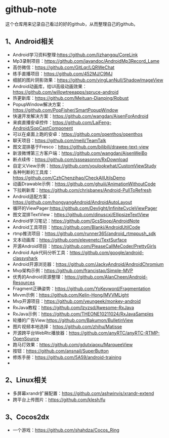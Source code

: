 # github-note
这个仓库用来记录自己看过的好的github，从而整理自己的github。

## 1、Android相关

- Android学习资料整理:https://github.com/lizhangqu/CoreLink
- Mp3录制项目：<https://github.com/javandoc/AndroidMp3Record_Lame> 
- 高仿微信：<https://github.com/GitLqr/LQRWeChat> 
- 练手直播项目：<https://github.com/452MJ/C9MJ> 
- 细腻的图片阴影效果：<https://github.com/yingLanNull/ShadowImageView> 
- Android动画库，给UI高级动画效果：<https://github.com/willowtreeapps/spruce-android> 
- 热更新库：<https://github.com/Meituan-Dianping/Robust> 
- PopupWindow解决方案：<https://github.com/PopFisher/SmartPopupWindow> 
- 快速开发解决方案：<https://github.com/wangdan/AisenForAndroid> 
- 来疯直播安卓控件：<https://github.com/LaiFeng-Android/SopCastComponent> 
- 可以在桌面上跑的安卓：<https://github.com/openthos/openthos> 
- 聊天项目：<https://github.com/meili/TeamTalk> 
- 图文混排基于Fresco：<https://github.com/bilibili/drawee-text-view> 
- 新浪微博第三方客户端：<https://github.com/wangdan/AisenWeiBo> 
- 断点续传：<https://github.com/ssseasonnn/RxDownload> 
- 自定义View示例：<https://github.com/youlookwhat/CustomViewStudy> 
- 各种判断的工具库：<https://github.com/CzhChenzihao/CheckAllUtilsDemo> 
- 动画Drawable示例：<https://github.com/ghuiii/AnimationWithoutCode> 
- 下拉刷新库：<https://github.com/chrisbanes/Android-PullToRefresh> 
- Android适配方案：<https://github.com/hongyangAndroid/AndroidAutoLayout> 
- 循环的ViewPager:<https://github.com/Devlight/InfiniteCycleViewPager> 
- 图文混排TextView：<https://github.com/dinuscxj/EllipsizeTextView> 
- Android学习笔记：<https://github.com/GcsSloop/AndroidNote> 
- Android工具项目：<https://github.com/Blankj/AndroidUtilCode> 
- rtmp推流项目：<https://github.com/runner365/android_rtmppush_sdk> 
- 文本动画库：<https://github.com/elevenetc/TextSurface> 
- 开源Android项目：<https://github.com/PleaseCallMeCoder/PrettyGirls> 
- Android Apk代码分析工具：<https://github.com/google/android-classyshark> 
- Android开源浏览器：<https://github.com/JackyAndroid/AndroidChromium> 
- Mvp架构示例：<https://github.com/francistao/Simple-MVP> 
- 优秀的Android资源整理：<https://github.com/AlanCheen/Android-Resources> 
- Fragment正确姿势：<https://github.com/YoKeyword/Fragmentation> 
- Mvvm示例：<https://github.com/Kelin-Hong/MVVMLight> 
- Mvp开源项目：<https://github.com/yeungeek/monkey-android> 
- RxJava教程：<https://github.com/lzyzsd/Awesome-RxJava> 
- RxJava示例：<https://github.com/THEONE10211024/RxJavaSamples> 
- 轮播的广告View:<https://github.com/Bakumon/BulletinView> 
- 图片视频本地选择：<https://github.com/zhihu/Matisse> 
- 开源跨平台WebRtc播放器：https://github.com/anyRTC/anyRTC-RTMP-OpenSource
- 跑马灯效果：https://github.com/gdutxiaoxu/MarqueeView
- 按钮：<https://github.com/ansnail/SuperButton> 
- 修炼手册：<https://github.com/5A59/android-training> 
- 





## 2、Linux相关

- 多屏幕xrandr扩展配置：https://github.com/ashwinvis/xrandr-extend
- 跨平台上传图片：<https://github.com/klesh/fu> 

## 3、Cocos2dx

- 一个游戏：<https://github.com/shahdza/Cocos_Ring> 

